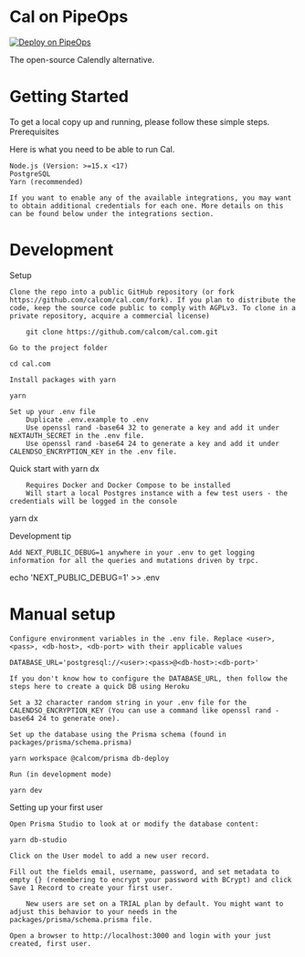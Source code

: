 # Cal on PipeOps

[![Deploy on PipeOps](https://railway.app/button.svg)](https://railway.app/template/0ELOuE?referralCode=IQhE0B)

The open-source Calendly alternative. 


# Getting Started

To get a local copy up and running, please follow these simple steps.
Prerequisites

Here is what you need to be able to run Cal.

    Node.js (Version: >=15.x <17)
    PostgreSQL
    Yarn (recommended)

    If you want to enable any of the available integrations, you may want to obtain additional credentials for each one. More details on this can be found below under the integrations section.


# Development
Setup

    Clone the repo into a public GitHub repository (or fork https://github.com/calcom/cal.com/fork). If you plan to distribute the code, keep the source code public to comply with AGPLv3. To clone in a private repository, acquire a commercial license)
```
    git clone https://github.com/calcom/cal.com.git
```

    Go to the project folder

    cd cal.com

    Install packages with yarn

    yarn

    Set up your .env file
        Duplicate .env.example to .env
        Use openssl rand -base64 32 to generate a key and add it under NEXTAUTH_SECRET in the .env file.
        Use openssl rand -base64 24 to generate a key and add it under CALENDSO_ENCRYPTION_KEY in the .env file.

Quick start with yarn dx

        Requires Docker and Docker Compose to be installed
        Will start a local Postgres instance with a few test users - the credentials will be logged in the console

yarn dx

Development tip

    Add NEXT_PUBLIC_DEBUG=1 anywhere in your .env to get logging information for all the queries and mutations driven by trpc.

echo 'NEXT_PUBLIC_DEBUG=1' >> .env


# Manual setup

    Configure environment variables in the .env file. Replace <user>, <pass>, <db-host>, <db-port> with their applicable values

    DATABASE_URL='postgresql://<user>:<pass>@<db-host>:<db-port>'

    If you don't know how to configure the DATABASE_URL, then follow the steps here to create a quick DB using Heroku

    Set a 32 character random string in your .env file for the CALENDSO_ENCRYPTION_KEY (You can use a command like openssl rand -base64 24 to generate one).

    Set up the database using the Prisma schema (found in packages/prisma/schema.prisma)

    yarn workspace @calcom/prisma db-deploy

    Run (in development mode)

    yarn dev

Setting up your first user

    Open Prisma Studio to look at or modify the database content:

    yarn db-studio

    Click on the User model to add a new user record.

    Fill out the fields email, username, password, and set metadata to empty {} (remembering to encrypt your password with BCrypt) and click Save 1 Record to create your first user.

        New users are set on a TRIAL plan by default. You might want to adjust this behavior to your needs in the packages/prisma/schema.prisma file.

    Open a browser to http://localhost:3000 and login with your just created, first user.
